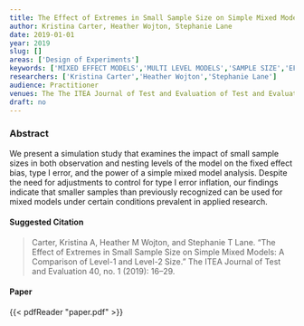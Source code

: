 ```yaml
---
title: The Effect of Extremes in Small Sample Size on Simple Mixed Models- A Comparison of Level-1 and Level-2 Size
author: Kristina Carter, Heather Wojton, Stephanie Lane
date: 2019-01-01
year: 2019
slug: []
areas: ['Design of Experiments']
keywords: ['MIXED EFFECT MODELS','MULTI LEVEL MODELS','SAMPLE SIZE','EFFECT SIZE','POWER']
researchers: ['Kristina Carter','Heather Wojton','Stephanie Lane']
audience: Practitioner
venues: The The ITEA Journal of Test and Evaluation of Test and Evaluation
draft: no
---
```




### Abstract
We present a simulation study that examines the impact of small sample sizes in both observation and nesting levels of the model on the fixed effect bias, type I error, and the power of a simple mixed model analysis. Despite the need for adjustments to control for type I error inflation, our findings indicate that smaller samples than previously recognized can be used for mixed models under certain conditions prevalent in applied research.

#### Suggested Citation
> Carter, Kristina A, Heather M Wojton, and Stephanie T Lane. “The Effect of Extremes in Small Sample Size on Simple Mixed Models: A Comparison of Level-1 and Level-2 Size.” The ITEA Journal of Test and Evaluation 40, no. 1 (2019): 16–29.



#### Paper 
 {{< pdfReader "paper.pdf" >}}


